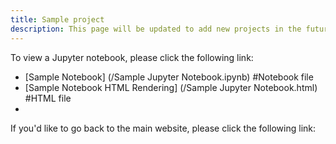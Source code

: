 ```yaml
---
title: Sample project
description: This page will be updated to add new projects in the future.
---
```


To view a Jupyter notebook, please click the following link:
- [Sample Notebook] (/Sample Jupyter Notebook.ipynb) #Notebook file
- [Sample Notebook HTML Rendering] (/Sample Jupyter Notebook.html) #HTML file
-

If you'd like to go back to the main website, please click the following link:
